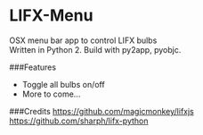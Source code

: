 LIFX-Menu
=========

OSX menu bar app to control LIFX bulbs  
Written in Python 2. Build with py2app, pyobjc.

###Features
- Toggle all bulbs on/off
- More to come...

###Credits
https://github.com/magicmonkey/lifxjs  
https://github.com/sharph/lifx-python
